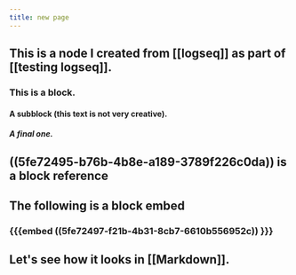 ```yaml
---
title: new page
---
```


## This is a node I created from [[logseq]] as part of [[testing logseq]].
### This is a block.
#### A subblock (this text is not very creative).
##### A final one.
## ((5fe72495-b76b-4b8e-a189-3789f226c0da)) is a block reference
## The following is a block embed
### {{{embed ((5fe72497-f21b-4b31-8cb7-6610b556952c)) }}}
## Let's see how it looks in [[Markdown]].
